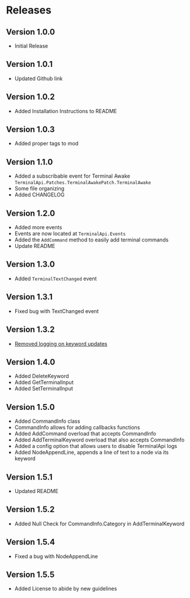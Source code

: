 # Releases

## Version 1.0.0

- Initial Release

## Version 1.0.1

- Updated Github link

## Version 1.0.2

- Added Installation Instructions to README

## Version 1.0.3

- Added proper tags to mod

## Version 1.1.0

- Added a subscribable event for Terminal Awake
`TerminalApi.Patches.TerminalAwakePatch.TerminalAwake`
- Some file organizing 
- Added CHANGELOG

## Version 1.2.0

- Added more events
- Events are now located at `TerminalApi.Events`
- Added the `AddCommand` method to easily add terminal commands
- Update README

## Version 1.3.0

- Added `TerminalTextChanged` event

## Version 1.3.1

- Fixed bug with TextChanged event

## Version 1.3.2

- [Removed logging on keyword updates](https://github.com/NotAtomicBomb/TerminalApi/pull/5)

## Version 1.4.0

- Added DeleteKeyword
- Added GetTerminalInput
- Added SetTerminalInput

## Version 1.5.0

- Added CommandInfo class
- CommandInfo allows for adding callbacks functions
- Added AddCommand overload that accepts CommandInfo
- Added AddTerminalKeyword overload that also accepts CommandInfo
- Added a config option that allows users to disable TerminalApi logs
- Added NodeAppendLine, appends a line of text to a node via its keyword

## Version 1.5.1

- Updated README

## Version 1.5.2

- Added Null Check for CommandInfo.Category in AddTerminalKeyword

## Version 1.5.4

- Fixed a bug with NodeAppendLine

## Version 1.5.5

- Added License to abide by new guidelines

